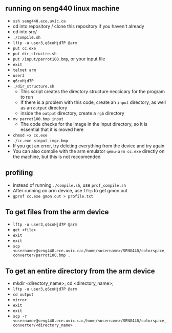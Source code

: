 ## running on seng440 linux machine
- `ssh seng440.ece.uvic.ca`
- cd into repository / clone this repository if you haven't already
- cd into src/
- `./compile.sh`
- `lftp -u user3,q6coHjd7P @arm`
- `put cc.exe`
- `put dir_structre.sh`
- `put /input/parrot100.bmp`, or your input file
- `exit`
- `telnet arm`
- `user3`
- `q6coHjd7P`
- `./dir_structure.sh`
    * This script creates the directory structure neccicary for the program to run
    * If there is a problem with this code, create an `input` directory, as well as an `output` directory
    * inside the `output` directory, create a `rgb` directory
- `mv parrot100.bmp input`
  - The code checks for the image in the input directory, so it is essential that it is moved here
- `chmod +x cc.exe`
- `./cc.exe <input_img>.bmp`
- If you get an error, try deleting everything from the device and try again
- You can also compile with the arm emulator `qemu-arm cc.exe` directly on the machine, but this is not reccomended

## profiling
- instead of running `./compile.sh`, use `prof_compile.sh` 
- After running on arm device, use `lftp` to get gmon.out
- `gprof cc.exe gmon.out > profile.txt`

## To get files from the arm device
- `lftp -u user3,q6coHjd7P @arm`
- `get <file>`
- `exit`
- `exit`
- `scp <username>@seng440.ece.uvic.ca:/home/<username>/SENG440/colorspace_converter/parrot100.bmp .`

## To get an entire directory from the arm device
- mkdir <directory_name>; cd <directory_name>;
- `lftp -u user3,q6coHjd7P @arm`
- `cd output`
- `mirror`
- `exit`
- `exit`
- `scp -r <username>@seng440.ece.uvic.ca:/home/<username>/SENG440/colorspace_converter/<directory_name> .`